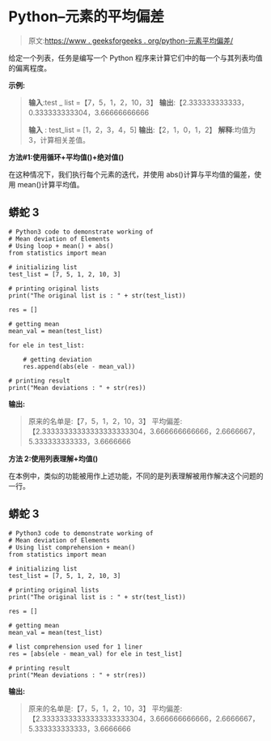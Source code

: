 # Python–元素的平均偏差

> 原文:[https://www . geeksforgeeks . org/python-元素平均偏差/](https://www.geeksforgeeks.org/python-mean-deviation-of-elements/)

给定一个列表，任务是编写一个 Python 程序来计算它们中的每一个与其列表均值的偏离程度。

**示例:**

> **输入**:test _ list =【7，5，1，2，10，3】
> **输出**:【2.333333333333，0.333333333304，3.66666666666
> 
> **输入** : test_list = [1，2，3，4，5]
> **输出**:【2，1，0，1，2】
> **解释**:均值为 3，计算相关差值。

**方法#1:使用循环+平均值()+绝对值()**

在这种情况下，我们执行每个元素的迭代，并使用 abs()计算与平均值的偏差，使用 mean()计算平均值。

## 蟒蛇 3

```
# Python3 code to demonstrate working of
# Mean deviation of Elements
# Using loop + mean() + abs()
from statistics import mean

# initializing list
test_list = [7, 5, 1, 2, 10, 3]

# printing original lists
print("The original list is : " + str(test_list))

res = []

# getting mean
mean_val = mean(test_list)

for ele in test_list:

    # getting deviation
    res.append(abs(ele - mean_val))

# printing result
print("Mean deviations : " + str(res))
```

**输出:**

> 原来的名单是:【7，5，1，2，10，3】
> 平均偏差:【2.33333333333333333333304，3.666666666666，2.6666667，5.333333333333，3.6666666

**方法 2:使用列表理解+均值()**

在本例中，类似的功能被用作上述功能，不同的是列表理解被用作解决这个问题的一行。

## 蟒蛇 3

```
# Python3 code to demonstrate working of
# Mean deviation of Elements
# Using list comprehension + mean()
from statistics import mean

# initializing list
test_list = [7, 5, 1, 2, 10, 3]

# printing original lists
print("The original list is : " + str(test_list))

res = []

# getting mean
mean_val = mean(test_list)

# list comprehension used for 1 liner
res = [abs(ele - mean_val) for ele in test_list]

# printing result
print("Mean deviations : " + str(res))
```

**输出:**

> 原来的名单是:【7，5，1，2，10，3】
> 平均偏差:【2.33333333333333333333304，3.666666666666，2.6666667，5.333333333333，3.6666666